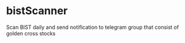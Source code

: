 # bistScanner
Scan BIST daily and send notification to telegram group that consist of golden cross stocks
